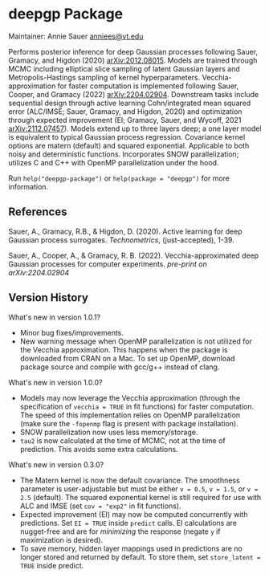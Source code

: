 # deepgp Package

Maintainer: Annie Sauer <anniees@vt.edu>

Performs posterior inference for deep Gaussian processes following Sauer, Gramacy, and Higdon (2020) <arXiv:2012.08015>.  Models are trained through MCMC including elliptical slice sampling of latent Gaussian layers and Metropolis-Hastings sampling of kernel hyperparameters.  Vecchia-approximation for faster computation is implemented following Sauer, Cooper, and Gramacy (2022) <arXiv:2204.02904>.  Downstream tasks include sequential design through active learning Cohn/integrated mean squared error (ALC/IMSE; Sauer, Gramacy, and Higdon, 2020) and optimization through expected improvement (EI; Gramacy, Sauer, and Wycoff, 2021 <arXiv:2112.07457>).  Models extend up to three layers deep; a one layer model is equivalent to typical Gaussian process regression.  Covariance kernel options are matern (default) and squared exponential.  Applicable to both noisy and deterministic functions.  Incorporates SNOW parallelization; utilizes C and C++ with OpenMP parallelization under the hood.

Run `help("deepgp-package")` or `help(package = "deepgp")` for more information.

## References

Sauer, A., Gramacy, R.B., & Higdon, D. (2020). Active learning for deep Gaussian process surrogates. *Technometrics*, (just-accepted), 1-39.

Sauer, A., Cooper, A., & Gramacy, R. B. (2022). Vecchia-approximated deep Gaussian processes for computer experiments. *pre-print on arXiv:2204.02904*

## Version History

What's new in version 1.0.1?

* Minor bug fixes/improvements.
* New warning message when OpenMP parallelization is not utilized for the Vecchia approximation.  This happens when the package is downloaded from CRAN on a Mac.  To set up OpenMP, download package source and compile with gcc/g++ instead of clang.

What's new in version 1.0.0?

* Models may now leverage the Vecchia approximation (through the specification of `vecchia = TRUE` in fit functions) for faster computation.  The speed of this implementation relies on OpenMP parallelization (make sure the `-fopenmp` flag is present with package installation).
* SNOW parallelization now uses less memory/storage.
* `tau2` is now calculated at the time of MCMC, not at the time of prediction.  This avoids some extra calculations.

What's new in version 0.3.0?

* The Matern kernel is now the default covariance. The smoothness parameter is user-adjustable but must be either `v = 0.5`, `v = 1.5`, or `v = 2.5` (default). The squared exponential kernel is still required for use with ALC and IMSE (set `cov = "exp2"` in fit functions).
* Expected improvement (EI) may now be computed concurrently with predictions. Set `EI = TRUE` inside `predict` calls. EI calculations are nugget-free and are for *minimizing* the response (negate `y` if maximization is desired).
* To save memory, hidden layer mappings used in predictions are no longer stored and returned by default. To store them, set `store_latent = TRUE` inside predict.


